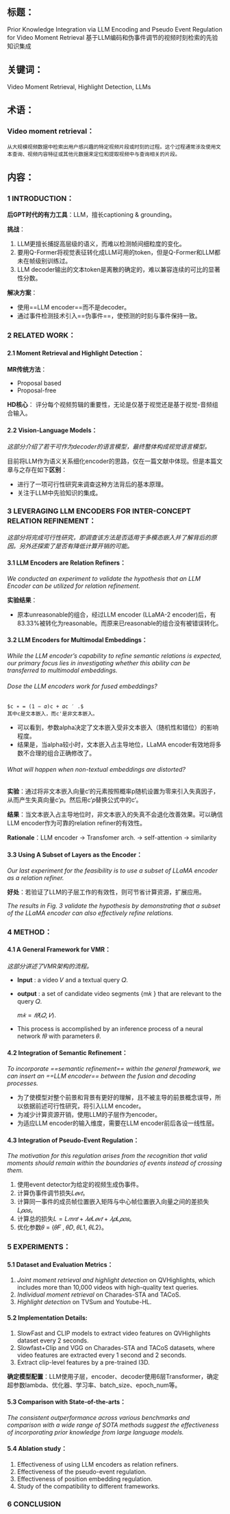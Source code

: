 ## 标题：
Prior Knowledge Integration via LLM Encoding and Pseudo Event Regulation for Video Moment Retrieval
基于LLM编码和伪事件调节的视频时刻检索的先验知识集成

## 关键词：
Video Moment Retrieval, Highlight Detection, LLMs

## 术语：

### Video moment retrieval：
	从大规模视频数据中检索出用户感兴趣的特定视频片段或时刻的过程。这个过程通常涉及使用文本查询、视频内容特征或其他元数据来定位和提取视频中与查询相关的片段。


## 内容：

### 1 INTRODUCTION：

**后GPT时代的有力工具**：LLM，擅长captioning & grounding。

**挑战**：
1. LLM更擅长捕捉高层级的语义，而难以检测帧间细粒度的变化。
2. 要用Q-Former将视觉表征转化成LLM可用的token，但是Q-Former和LLM都未在帧级别训练过。
3. LLM decoder输出的文本token是离散的确定的，难以兼容连续的可比的显著性分数。

**解决方案**：
- 使用==LLM encoder==而不是decoder。
- 通过事件检测技术引入==伪事件==，使预测的时刻与事件保持一致。

### 2 RELATED WORK：

#### 2.1 Moment Retrieval and Highlight Detection：

**MR传统方法**：
- Proposal based
- Proposal-free

**HD核心**：
评分每个视频剪辑的重要性，无论是仅基于视觉还是基于视觉-音频组合输入。

#### 2.2 Vision-Language Models：

*这部分介绍了若干可作为decoder的语言模型，最终整体构成视觉语言模型。*

目前将LLM作为语义关系细化encoder的思路，仅在一篇文献中体现。但是本篇文章与之存在如下**区别**：
- 进行了一项可行性研究来调查这种方法背后的基本原理。
- 关注于LLM中先验知识的集成。

### 3 LEVERAGING LLM ENCODERS FOR INTER-CONCEPT RELATION REFINEMENT：

*这部分将完成可行性研究，即调查该方法是否适用于多模态嵌入并了解背后的原因。另外还探索了是否有降低计算开销的可能。*

#### 3.1 LLM Encoders are Relation Refiners：

*We conducted an experiment to validate the hypothesis that an LLM Encoder can be utilized for relation refinement.*

**实验结果**：
- 原本unreasonable的组合，经过LLM encoder (LLaMA-2 encoder)后，有83.33%被转化为reasonable。而原来已reasonable的组合没有被错误转化。

#### 3.2 LLM Encoders for Multimodal Embeddings：

*While the LLM encoder’s capability to refine semantic relations is expected, our primary focus lies in investigating whether this ability can be transferred to multimodal embeddings.*

###### Dose the LLM encoders work for fused embeddings?

	$c ∗ = (1 − 𝛼)c + 𝛼c ′ .$
	其中c是文本嵌入，而c'是非文本嵌入。

- 可以看到，参数alpha决定了文本嵌入受非文本嵌入（随机性和错位）的影响程度。
- 结果是，当alpha较小时，文本嵌入占主导地位，LLaMA encoder有效地将多数不合理的组合正确修改了。

###### What will happen when non-textual embeddings are distorted?

**实验**：通过将非文本嵌入向量c‘的元素按照概率p随机设置为零来引入失真因子，从而产生失真向量c’𝑝。然后用c’𝑝替换公式中的c‘。

**结果**：当文本嵌入占主导地位时，非文本嵌入的失真不会退化改善效果。可以确信LLM encoder作为可靠的relation refiner的有效性。

**Rationale**：LLM encoder -> Transfomer arch. -> self-attention -> similarity

#### 3.3 Using A Subset of Layers as the Encoder：

*Our last experiment for the feasibility is to use a subset of LLaMA encoder as a relation refiner.*

**好处**：若验证了LLM的子层工作的有效性，则可节省计算资源，扩展应用。

*The results in Fig. 3 validate the hypothesis by demonstrating that a subset of the LLaMA encoder can also effectively refine relations.*

### 4 METHOD：

#### 4.1 A General Framework for VMR：

*这部分讲述了VMR架构的流程。*

- **Input** :  a video 𝑉 and a textual query 𝑄.
- **output** : a set of candidate video segments {m𝑘 } that are relevant to the query 𝑄.

	${m𝑘 } = 𝑓𝜃 (𝑄,𝑉 ).$

- This process is accomplished by an inference process of a neural network 𝑓𝜃 with parameters 𝜃.

#### 4.2 Integration of Semantic Refinement：

*To incorporate ==semantic refinement== within the general framework, we can insert an ==LLM encoder== between the fusion and decoding processes.*

- 为了使模型对整个前景和背景有更好的理解，且不被主导的前景概念误导，所以依据前述可行性研究，将引入LLM encoder。
- 为减少计算资源开销，使用LLM的子层作为encoder。
- 为适应LLM encoder的输入维度，需要在LLM encoder前后各设一线性层。

#### 4.3 Integration of Pseudo-Event Regulation：

*The motivation for this regulation arises from the recognition that valid moments should remain within the boundaries of events instead of crossing them.*

1. 使用event detector为给定的视频生成伪事件。
2. 计算伪事件调节损失$L𝑒𝑣𝑡$。
3. 计算同一事件的成员帧位置嵌入矩阵与中心帧位置嵌入向量之间的差损失$L𝑝𝑜𝑠$。
4. 计算总的损失$L = L𝑚𝑛𝑡 + 𝜆𝑒L𝑒𝑣𝑡 + 𝜆𝑝L𝑝𝑜𝑠$。
5. 优化参数𝜃 = {𝜃𝐹 , 𝜃𝐷, 𝜃𝐿1, 𝜃𝐿2}。

### 5 EXPERIMENTS：

#### 5.1 Dataset and Evaluation Metrics：

1) *Joint moment retrieval and highlight detection* on QVHighlights, which includes more than 10,000 videos with high-quality text queries.
2) *Individual moment retrieval* on Charades-STA and TACoS.
3) *Highlight detection* on TVSum and Youtube-HL.

#### 5.2 Implementation Details:

1) SlowFast and CLIP models to extract video features on QVHighlights dataset every 2 seconds.
2) Slowfast+Clip and VGG on Charades-STA and TACoS datasets, where video features are extracted every 1 second and 2 seconds.
3) Extract clip-level features by a pre-trained I3D.

**确定模型配置**：LLM使用子层，encoder、decoder使用6层Transformer，确定超参数lambda、优化器、学习率、batch_size、epoch_num等。

#### 5.3 Comparison with State-of-the-arts：

*The consistent outperformance across various benchmarks and comparison with a wide range of SOTA methods suggest the effectiveness of incorporating prior knowledge from large language models.*

#### 5.4 Ablation study：

1. Effectiveness of using LLM encoders as relation refiners.
2. Effectiveness of the pseudo-event regulation.
3. Effectiveness of position embedding regulation.
4. Study of the compatibility to different frameworks.

### 6 CONCLUSION
